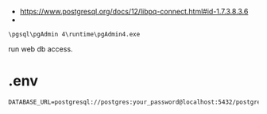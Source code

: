 

 * https://www.postgresql.org/docs/12/libpq-connect.html#id-1.7.3.8.3.6
 * 

```
\pgsql\pgAdmin 4\runtime\pgAdmin4.exe
```
run web db access.

# .env
```
DATABASE_URL=postgresql://postgres:your_password@localhost:5432/postgres
```